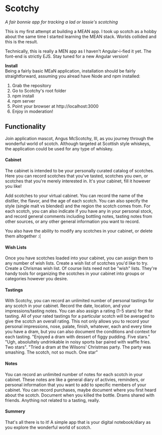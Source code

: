 # Scotchy
<em>A fair bonnie app for tracking a lad or lassie's scotching</em>

This is my first attempt at building a MEAN app.  I took up scotch as a hobby about the same time I started learning the MEAN stack. Worlds collided and this is the result.

Technically, this is really a MEN app as I haven't Angular-i-fied it yet.  The font-end is strictly EJS. Stay tuned for a new Angular version!

<strong>Install</strong><br>
Being a fairly basic MEaN application, installation should be fairly straightforward, assuming you alread have Node and npm installed:  

1) Grab the repository
2) Go to Scotchy's root folder
3) npm install
4) npm server
5) Point your browser at http://localhost:3000
6) Enjoy in moderation!

<h2>Functionality</h2>
Join application mascot, Angus McScotchy, III, as you journey through the wonderful world of scotch.  Although targeted at Scottish style whiskeys, the application could be used for any type of whiskey.

<h4>Cabinet</h4>

The cabinet is intended to be your personally curated catalog of scotches.  Here you can record scotches that you've tasted, scotches you own, or scotches that you're merely interested in.  It's your cabinet, fill it however you like!

Add scotches to your virtual cabinet. You can record the name of the distller, the flavor, and the age of each scotch.  You can also specify the style (single malt vs blended) and the region the scotch comes from.  For each scotch, you can also indicate if you have any in your personal stock, and record general comments including bottling notes, tasting notes from other sources, or any other general information you want to record.

You also have the ability to modify any scotches in your cabinet, or delete them altogether :(

<h4>Wish Lists</h4>

Once you have scotches loaded into your cabinet, you can assign them to any number of wish lists.  Create a wish list of scotches you'd like to try.  Create a Chrismas wish list.  Of course lists need not be "wish" lists.  They're handy tools for organizing the scotches in your cabinet into groups or categories however you desire.

<h4>Tastings</h4>

With Scotchy, you can record an unlimited number of personal tastings for any scotch in your cabinet. Record the date, location, and your impressions/tasting notes.  You can also assign a rating (1-5 stars) for that tasting.  All of your rated tastings for a particular scotch will be averaged to give the scotch an overall rating. This not only allows you to record your personal impressions, nose, palate, finish, whatever, each and every time you have a dram, but you can also document the conditions and context for each tasting.  "Enjoyed a dram with dessert of figgy pudding. Five stars." "Ugh, absolultely undrinkable in noisy sports bar paired with waffle fries. Two stars". "Tried a dram at the Wilsons' Christmas party. The party was smashing. The scotch, not so much. One star"

<h4>Notes</h4>

You can record an unlimited number of notes for each scotch in your cabinet. These notes are like a general diary of activies, reminders, or personal information that you want to add to specific members of your cabinet. You can record purchases, maybe document where you first heard about the scotch.  Document when you killed the bottle.  Drams shared with friends.  Anything not related to a tasting, really.

<h4>Summery</h4>

That's all there is to it! A simple app that is your digital notebook/diary as you explore the wonderful world of scotch.
